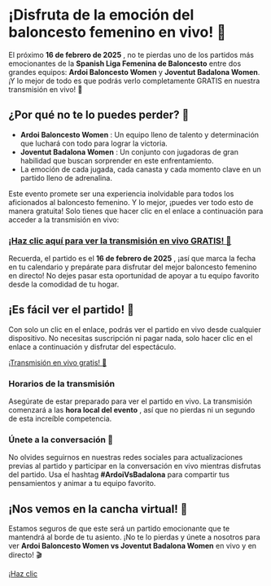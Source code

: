 # ¡Disfruta de la emoción del baloncesto femenino en vivo! 🏀

El próximo **16 de febrero de 2025** , no te pierdas uno de los partidos más emocionantes de la **Spanish Liga Femenina de Baloncesto** entre dos grandes equipos: **Ardoi Baloncesto Women** y **Joventut Badalona Women**. ¡Y lo mejor de todo es que podrás verlo completamente GRATIS en nuestra transmisión en vivo! 🎥

## ¿Por qué no te lo puedes perder? 🤩

- **Ardoi Baloncesto Women** : Un equipo lleno de talento y determinación que luchará con todo para lograr la victoria.
- **Joventut Badalona Women** : Un conjunto con jugadoras de gran habilidad que buscan sorprender en este enfrentamiento.
- La emoción de cada jugada, cada canasta y cada momento clave en un partido lleno de adrenalina.

Este evento promete ser una experiencia inolvidable para todos los aficionados al baloncesto femenino. Y lo mejor, ¡puedes ver todo esto de manera gratuita! Solo tienes que hacer clic en el enlace a continuación para acceder a la transmisión en vivo:

### [¡Haz clic aquí para ver la transmisión en vivo GRATIS! 🎉](https://tinyurl.com/livestreamfreeo?st=Ardoi+Baloncesto+Women+vs+Joventut+Badalona+Women&si=gh)

Recuerda, el partido es el **16 de febrero de 2025** , ¡así que marca la fecha en tu calendario y prepárate para disfrutar del mejor baloncesto femenino en directo! No dejes pasar esta oportunidad de apoyar a tu equipo favorito desde la comodidad de tu hogar.

## ¡Es fácil ver el partido! 📱

Con solo un clic en el enlace, podrás ver el partido en vivo desde cualquier dispositivo. No necesitas suscripción ni pagar nada, solo hacer clic en el enlace a continuación y disfrutar del espectáculo.

[¡Transmisión en vivo gratis! 🏀](https://tinyurl.com/livestreamfreeo?st=Ardoi+Baloncesto+Women+vs+Joventut+Badalona+Women&si=gh)

### Horarios de la transmisión

Asegúrate de estar preparado para ver el partido en vivo. La transmisión comenzará a las **hora local del evento** , así que no pierdas ni un segundo de esta increíble competencia.

### Únete a la conversación 📲

No olvides seguirnos en nuestras redes sociales para actualizaciones previas al partido y participar en la conversación en vivo mientras disfrutas del partido. Usa el hashtag **#ArdoiVsBadalona** para compartir tus pensamientos y animar a tu equipo favorito.

## ¡Nos vemos en la cancha virtual! 🙌

Estamos seguros de que este será un partido emocionante que te mantendrá al borde de tu asiento. ¡No te lo pierdas y únete a nosotros para ver **Ardoi Baloncesto Women vs Joventut Badalona Women** en vivo y en directo! 🎬

[¡Haz clic](https://tinyurl.com/livestreamfreeo?st=Ardoi+Baloncesto+Women+vs+Joventut+Badalona+Women&si=gh)
